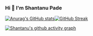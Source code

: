 ### Hi 👋 I'm Shantanu Pade

<!--
**shantanupade/shantanupade** is a ✨ _special_ ✨ repository because its `README.md` (this file) appears on your GitHub profile.

Here are some ideas to get you started:

- 🔭 I’m currently working on ...
- 🌱 I’m currently learning ...
- 👯 I’m looking to collaborate on ...
- 🤔 I’m looking for help with ...
- 💬 Ask me about ...
- 📫 How to reach me: ...
- 😄 Pronouns: ...
- ⚡ Fun fact: ...
-->

[![Anurag's GitHub stats](https://github-readme-stats.vercel.app/api?username=shantanupade&show_icons=true&theme=vision-friendly-dark&hide_border=true&custom_title=Shantanu%20Pade's%20Github%20Stats)](https://github.com/anuraghazra/github-readme-stats)[![GitHub Streak](https://github-readme-streak-stats.herokuapp.com?user=shantanupade&theme=dark&hide_border=true&border_radius=5.2)](https://git.io/streak-stats)


[![Shantanu's github activity graph](https://activity-graph.herokuapp.com/graph?username=shantanupade&theme=react-dark&custom_title=Github%20Commits%20Graph&hide_border=true)](https://github.com/ashutosh00710/github-readme-activity-graph)
